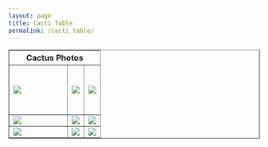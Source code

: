 ```yaml
---
layout: page
title: Cacti Table
permalink: /cacti_table/
---
```


<html>
	<head>
		<link type="text/css" rel="stylesheet" href="stylesheet.css" />
		<title>My Photo Page</title>
	</head>
	<body>
	    <table border="1px">
	        <thead>
	            <th colspan="3">Cactus Photos</th>
	        </thead>
	        <tr>
	            <td width="100px"; height="100px"><img src="https://upload.wikimedia.org/wikipedia/commons/thumb/1/12/Singapore_Botanic_Gardens_Cactus_Garden_2.jpg/225px-Singapore_Botanic_Gardens_Cactus_Garden_2.jpg" /></td>
	            <td><img src="http://www.himhministries.com/uploads/2/5/6/8/25688620/3168713_orig.jpg" /></td>
	            <td><img src="https://static.esea.net/global/images/users/1029564.1472750402.png" /></td>
	        </tr>
	        <tr>
	            <td><img src="http://weknowyourdreams.com/images/cactus/cactus-02.jpg" /></td>
	            <td><img src="http://img.freepik.com/free-vector/cactus-in-cute-style_23-2147512212.jpg?size=338&ext=jpg" /></td>
	            <td><img src="http://www.wikihow.com/images/d/d6/Grow-a-Cactus-Step-15.jpg" /></td>
	        </tr>
	        <tr>
	            <td><img src="https://upload.wikimedia.org/wikipedia/commons/thumb/f/fc/Cactus1web.jpg/225px-Cactus1web.jpg" /></td>
	            <td><img src="https://s-media-cache-ak0.pinimg.com/564x/0f/7a/cd/0f7acdc9feba374482b5faf75e5e82b2.jpg" /></td>
	            <td><img src="http://hyperallergic.com/wp-content/uploads/2016/04/key-and-pain.jpg" /></td>
	        </tr>
	    </table>
	</body>
</html>
